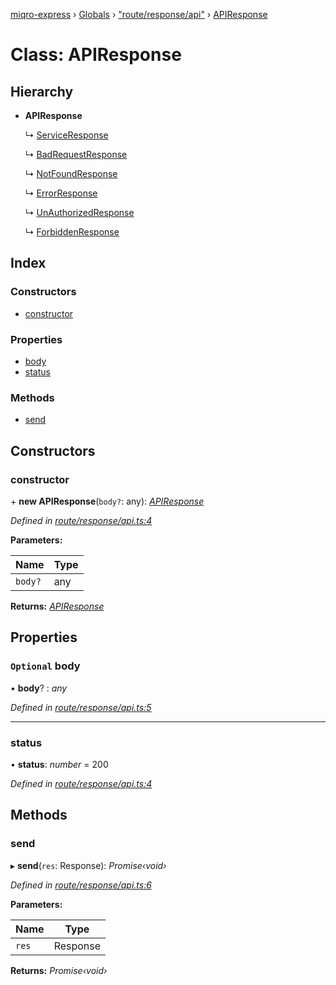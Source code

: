 [miqro-express](../README.md) › [Globals](../globals.md) › ["route/response/api"](../modules/_route_response_api_.md) › [APIResponse](_route_response_api_.apiresponse.md)

# Class: APIResponse

## Hierarchy

* **APIResponse**

  ↳ [ServiceResponse](_route_response_service_.serviceresponse.md)

  ↳ [BadRequestResponse](_route_response_badrequest_.badrequestresponse.md)

  ↳ [NotFoundResponse](_route_response_notfound_.notfoundresponse.md)

  ↳ [ErrorResponse](_route_response_error_.errorresponse.md)

  ↳ [UnAuthorizedResponse](_route_response_unauth_.unauthorizedresponse.md)

  ↳ [ForbiddenResponse](_route_response_forbidden_.forbiddenresponse.md)

## Index

### Constructors

* [constructor](_route_response_api_.apiresponse.md#constructor)

### Properties

* [body](_route_response_api_.apiresponse.md#optional-body)
* [status](_route_response_api_.apiresponse.md#status)

### Methods

* [send](_route_response_api_.apiresponse.md#send)

## Constructors

###  constructor

\+ **new APIResponse**(`body?`: any): *[APIResponse](_route_response_api_.apiresponse.md)*

*Defined in [route/response/api.ts:4](https://github.com/claukers/miqro-express/blob/3953b02/src/route/response/api.ts#L4)*

**Parameters:**

Name | Type |
------ | ------ |
`body?` | any |

**Returns:** *[APIResponse](_route_response_api_.apiresponse.md)*

## Properties

### `Optional` body

• **body**? : *any*

*Defined in [route/response/api.ts:5](https://github.com/claukers/miqro-express/blob/3953b02/src/route/response/api.ts#L5)*

___

###  status

• **status**: *number* = 200

*Defined in [route/response/api.ts:4](https://github.com/claukers/miqro-express/blob/3953b02/src/route/response/api.ts#L4)*

## Methods

###  send

▸ **send**(`res`: Response): *Promise‹void›*

*Defined in [route/response/api.ts:6](https://github.com/claukers/miqro-express/blob/3953b02/src/route/response/api.ts#L6)*

**Parameters:**

Name | Type |
------ | ------ |
`res` | Response |

**Returns:** *Promise‹void›*
